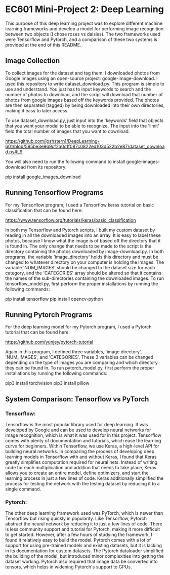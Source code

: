 # EC601 Mini-Project 2: Deep Learning

This purpose of this deep learning project was to explore different machine learning frameworks and develop a model for performing image recognition between two objects (I chose roses vs daisies). The two frameworks used were Tensorflow and Pytorch, and a comparison of these two systems is provided at the end of this README.

## Image Collection
To collect images for the dataset and tag them, I downloaded photos from Google Images using an open-source project: google-image-download. I used this repository to write dataset_download.py. This program is simple to use and understand. You just has to input keywords to search and the number of photos to download, and the script will download that number of photos from google images based off the keywords provided. The photos are then separated (tagged) by being downloaded into their own directories, making it easy to later access.

To use dataset_download.py, just input into the 'keywords' field that objects that you want your model to be able to recognize. The input into the 'limit' field the total number of images that you want to download. 

https://github.com/joshstern1/DeepLearning-601/blob/595be3e969cf2a0c1f087c0822ed103d522b2e87/dataset_download.py#L9

You will also need to run the following command to install google-images-download from its repository:

pip install google_images_download

## Running Tensorflow Programs

For my Tensorflow program, I used a Tensorflow keras tutorial on basic classification that can be found here:

https://www.tensorflow.org/tutorials/keras/basic_classification

In both my Tensorflow and Pytorch scripts, I built my custom dataset by reading in all the downloaded images into an array. It is easy to label these photos, because I know what the image is of based off the directory that it is found in. The only change that needs to be made to the script is the directory containing the photos downloaded by image-download.py. In both programs, the variable 'image_directory' holds this directory and must be changed to whatever directory on your computer is holding the images. The variable 'NUM_IMAGES' should be changed to the dataset size for each category, and the 'CATEGORIES' array should be altered so that it contains the names of the sub-directories containing the downloaded images. To run tensorflow_model.py, first perform the proper installations by running the following commands:

pip install tensorflow
pip install opencv-python

## Running Pytorch Programs

For the deep learning model for my Pytorch program, I used a Pytorch tutorial that can be found here:

https://github.com/yunjey/pytorch-tutorial

Again in this program, I defined three variables, 'image directory', 'NUM_IMAGES', and 'CATEGORIES'. These 3 variables can be changed depending on the type of images you are comparing and which directory they can be found in. To run pytorch_model.py, first perform the proper installations by running the following commands:

pip3 install torchvision
pip3 install pillow


## System Comparison: Tensorflow vs PyTorch

### Tensorflow:

Tensorflow is the most popular library used for deep learning. It was developed by Google and can be used to develop neural networks for image recognition, which is what it was used for in this project. Tensorflow comes with plenty of documentation and tutorials, which ease the learning curve for beginners. Within Tensorflow, we use Keras, a high-level API for building neural networks. In comparing the process of developing deep learning models in Tensorflow with and without Keras, I found that Keras greatly simplifies computation required for neural nets. Instead of writing code for each multiplication and addition that needs to take place, Keras allows you to create an entire model, define optimizers, and start the learning process in just a few lines of code. Keras additionally simplified the process for testing the network with the testing dataset by reducing it to a single command.

### Pytorch:

The other deep learning framework used was PyTorch, which is newer than Tensorflow but rising quickly in popularity. Like Tensorflow, Pytorch abstract the neural network by reducing it to just a few lines of code. There is less community support and tutorial for Pytorch, making it more difficult to get started. However, after a few hours of studying the framework, I found it relatively easy to build the model. Pytorch comes with a lot of support for using pre-trained models and existing datasets, but it is lacking in its documentation for custom datasets. The Pytorch dataloader simplified the building of the model, but introduced minor complexities into getting the dataset working. Pytorch also required that image data be converted into tensors, which helps in widening Pytorch's support to GPUs.
